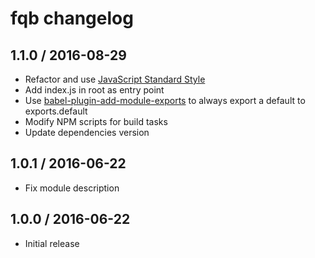 # fqb changelog

## 1.1.0 / 2016-08-29

- Refactor and use [JavaScript Standard Style](http://standardjs.com/)
- Add index.js in root as entry point
- Use [babel-plugin-add-module-exports](https://github.com/59naga/babel-plugin-add-module-exports) to always export a default to exports.default
- Modify NPM scripts for build tasks
- Update dependencies version

## 1.0.1 / 2016-06-22

- Fix module description

## 1.0.0 / 2016-06-22

- Initial release
